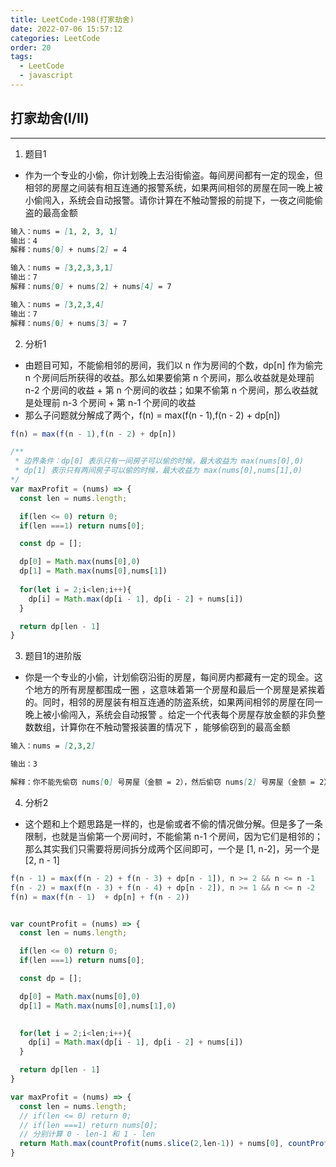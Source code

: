 ```yaml
---
title: LeetCode-198(打家劫舍)
date: 2022-07-06 15:57:12
categories: LeetCode
order: 20
tags:
  - LeetCode
  - javascript
---
```


## 打家劫舍(I/II)

---
1. 题目1
- 作为一个专业的小偷，你计划晚上去沿街偷盗。每间房间都有一定的现金，但相邻的房屋之间装有相互连通的报警系统，如果两间相邻的房屋在同一晚上被小偷闯入，系统会自动报警。请你计算在不触动警报的前提下，一夜之间能偷盗的最高金额

```md
输入：nums = [1, 2, 3, 1]
输出：4
解释：nums[0] + nums[2] = 4
```

```md
输入：nums = [3,2,3,3,1]
输出：7
解释：nums[0] + nums[2] + nums[4] = 7
```

```md
输入：nums = [3,2,3,4]
输出：7
解释：nums[0] + nums[3] = 7
```

2. 分析1
- 由题目可知，不能偷相邻的房间，我们以 n 作为房间的个数，dp[n] 作为偷完 n 个房间后所获得的收益。那么如果要偷第 n 个房间，那么收益就是处理前 n-2 个房间的收益 + 第 n 个房间的收益；如果不偷第 n 个房间，那么收益就是处理前 n-3 个房间 + 第 n-1 个房间的收益
- 那么子问题就分解成了两个，f(n) = max(f(n - 1),f(n - 2) + dp[n])

```js
f(n) = max(f(n - 1),f(n - 2) + dp[n])
```

```js
/** 
 * 边界条件：dp[0] 表示只有一间房子可以偷的时候，最大收益为 max(nums[0],0)
 * dp[1] 表示只有两间房子可以偷的时候，最大收益为 max(nums[0],nums[1],0)
*/
var maxProfit = (nums) => {
  const len = nums.length;

  if(len <= 0) return 0;
  if(len ===1) return nums[0];

  const dp = [];

  dp[0] = Math.max(nums[0],0)
  dp[1] = Math.max(nums[0],nums[1])
  
  for(let i = 2;i<len;i++){
    dp[i] = Math.max(dp[i - 1], dp[i - 2] + nums[i])
  }

  return dp[len - 1]
}
```
3. 题目1的进阶版
- 你是一个专业的小偷，计划偷窃沿街的房屋，每间房内都藏有一定的现金。这个地方的所有房屋都围成一圈 ，这意味着第一个房屋和最后一个房屋是紧挨着的。同时，相邻的房屋装有相互连通的防盗系统，如果两间相邻的房屋在同一晚上被小偷闯入，系统会自动报警 。给定一个代表每个房屋存放金额的非负整数数组，计算你在不触动警报装置的情况下 ，能够偷窃到的最高金额

```md
输入：nums = [2,3,2]

输出：3

解释：你不能先偷窃 nums[0] 号房屋（金额 = 2），然后偷窃 nums[2] 号房屋（金额 = 2）, 因为他们是相邻的。最大收益是偷取nums[1]=3。
```

4. 分析2
- 这个题和上个题思路是一样的，也是偷或者不偷的情况做分解。但是多了一条限制，也就是当偷第一个房间时，不能偷第 n-1 个房间，因为它们是相邻的；那么其实我们只需要将房间拆分成两个区间即可，一个是 [1, n-2]，另一个是 [2, n - 1]

```js
f(n - 1) = max(f(n - 2) + f(n - 3) + dp[n - 1]), n >= 2 && n <= n -1
f(n - 2) = max(f(n - 3) + f(n - 4) + dp[n - 2]), n >= 1 && n <= n -2
f(n) = max(f(n - 1)  + dp[n] + f(n - 2))
```

```js

var countProfit = (nums) => {
  const len = nums.length;

  if(len <= 0) return 0;
  if(len ===1) return nums[0];

  const dp = [];

  dp[0] = Math.max(nums[0],0)
  dp[1] = Math.max(nums[0],nums[1],0)

  
  for(let i = 2;i<len;i++){
    dp[i] = Math.max(dp[i - 1], dp[i - 2] + nums[i])
  }

  return dp[len - 1]
}

var maxProfit = (nums) => {
  const len = nums.length;
  // if(len <= 0) return 0;
  // if(len ===1) return nums[0];
  // 分别计算 0 - len-1 和 1 - len
  return Math.max(countProfit(nums.slice(2,len-1)) + nums[0], countProfit(nums.slice(1,len)))
}
```